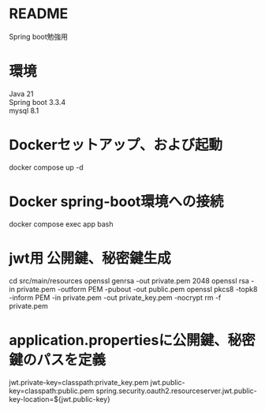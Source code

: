 # README
Spring boot勉強用

# 環境
Java 21<br/>
Spring boot 3.3.4<br/>
mysql 8.1<br/>

# Dockerセットアップ、および起動
docker compose up -d

# Docker spring-boot環境への接続
docker compose exec app bash

# jwt用 公開鍵、秘密鍵生成
cd src/main/resources
openssl genrsa -out private.pem 2048
openssl rsa -in private.pem -outform PEM -pubout -out public.pem
openssl pkcs8 -topk8 -inform PEM -in private.pem -out private_key.pem -nocrypt
rm -f private.pem

# application.propertiesに公開鍵、秘密鍵のパスを定義
jwt.private-key=classpath:private_key.pem
jwt.public-key=classpath:public.pem
spring.security.oauth2.resourceserver.jwt.public-key-location=${jwt.public-key}